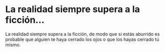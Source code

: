 # La realidad siempre supera a la ficción...

La realidad siempre supera a la ficción, de modo que si estás aburrido es probable que alguien te haya cerrado los ojos o que los hayas cerrado tú mismo.
